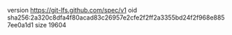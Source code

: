 version https://git-lfs.github.com/spec/v1
oid sha256:2a320c8dfa4f80acad83c26957e2cfe2f2ff2a3355bd24f2f968e8857ee0a1d1
size 19604
